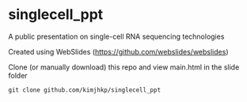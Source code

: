 # singlecell_ppt
 A public presentation on single-cell RNA sequencing technologies  

 Created using WebSlides (https://github.com/webslides/webslides)  
   
   
 Clone (or manually download) this repo and view main.html in the slide folder
 ```
 git clone github.com/kimjhkp/singlecell_ppt
 ```
   
 
